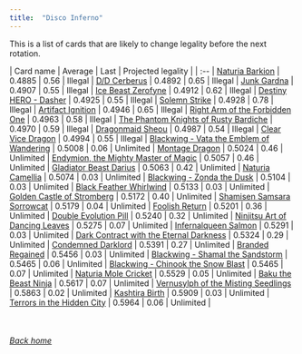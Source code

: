 ```yaml
---
title:  "Disco Inferno"
---
```


This is a list of cards that are likely to change legality before the next rotation.

| Card name | Average | Last | Projected legality |
| :-- |
[Naturia Barkion](https://db.ygoprodeck.com/card/?search=Naturia%20Barkion) | 0.4885 | 0.56 | Illegal |
[D/D Cerberus](https://db.ygoprodeck.com/card/?search=D/D%20Cerberus) | 0.4892 | 0.65 | Illegal |
[Junk Gardna](https://db.ygoprodeck.com/card/?search=Junk%20Gardna) | 0.4907 | 0.55 | Illegal |
[Ice Beast Zerofyne](https://db.ygoprodeck.com/card/?search=Ice%20Beast%20Zerofyne) | 0.4912 | 0.62 | Illegal |
[Destiny HERO - Dasher](https://db.ygoprodeck.com/card/?search=Destiny%20HERO%20-%20Dasher) | 0.4925 | 0.55 | Illegal |
[Solemn Strike](https://db.ygoprodeck.com/card/?search=Solemn%20Strike) | 0.4928 | 0.78 | Illegal |
[Artifact Ignition](https://db.ygoprodeck.com/card/?search=Artifact%20Ignition) | 0.4946 | 0.65 | Illegal |
[Right Arm of the Forbidden One](https://db.ygoprodeck.com/card/?search=Right%20Arm%20of%20the%20Forbidden%20One) | 0.4963 | 0.58 | Illegal |
[The Phantom Knights of Rusty Bardiche](https://db.ygoprodeck.com/card/?search=The%20Phantom%20Knights%20of%20Rusty%20Bardiche) | 0.4970 | 0.59 | Illegal |
[Dragonmaid Sheou](https://db.ygoprodeck.com/card/?search=Dragonmaid%20Sheou) | 0.4987 | 0.54 | Illegal |
[Clear Vice Dragon](https://db.ygoprodeck.com/card/?search=Clear%20Vice%20Dragon) | 0.4994 | 0.55 | Illegal |
[Blackwing - Vata the Emblem of Wandering](https://db.ygoprodeck.com/card/?search=Blackwing%20-%20Vata%20the%20Emblem%20of%20Wandering) | 0.5008 | 0.06 | Unlimited |
[Montage Dragon](https://db.ygoprodeck.com/card/?search=Montage%20Dragon) | 0.5024 | 0.46 | Unlimited |
[Endymion, the Mighty Master of Magic](https://db.ygoprodeck.com/card/?search=Endymion,%20the%20Mighty%20Master%20of%20Magic) | 0.5057 | 0.46 | Unlimited |
[Gladiator Beast Darius](https://db.ygoprodeck.com/card/?search=Gladiator%20Beast%20Darius) | 0.5063 | 0.42 | Unlimited |
[Naturia Camellia](https://db.ygoprodeck.com/card/?search=Naturia%20Camellia) | 0.5074 | 0.03 | Unlimited |
[Blackwing - Zonda the Dusk](https://db.ygoprodeck.com/card/?search=Blackwing%20-%20Zonda%20the%20Dusk) | 0.5104 | 0.03 | Unlimited |
[Black Feather Whirlwind](https://db.ygoprodeck.com/card/?search=Black%20Feather%20Whirlwind) | 0.5133 | 0.03 | Unlimited |
[Golden Castle of Stromberg](https://db.ygoprodeck.com/card/?search=Golden%20Castle%20of%20Stromberg) | 0.5172 | 0.40 | Unlimited |
[Shamisen Samsara Sorrowcat](https://db.ygoprodeck.com/card/?search=Shamisen%20Samsara%20Sorrowcat) | 0.5179 | 0.04 | Unlimited |
[Foolish Return](https://db.ygoprodeck.com/card/?search=Foolish%20Return) | 0.5201 | 0.36 | Unlimited |
[Double Evolution Pill](https://db.ygoprodeck.com/card/?search=Double%20Evolution%20Pill) | 0.5240 | 0.32 | Unlimited |
[Ninjitsu Art of Dancing Leaves](https://db.ygoprodeck.com/card/?search=Ninjitsu%20Art%20of%20Dancing%20Leaves) | 0.5275 | 0.07 | Unlimited |
[Infernalqueen Salmon](https://db.ygoprodeck.com/card/?search=Infernalqueen%20Salmon) | 0.5291 | 0.03 | Unlimited |
[Dark Contract with the Eternal Darkness](https://db.ygoprodeck.com/card/?search=Dark%20Contract%20with%20the%20Eternal%20Darkness) | 0.5324 | 0.29 | Unlimited |
[Condemned Darklord](https://db.ygoprodeck.com/card/?search=Condemned%20Darklord) | 0.5391 | 0.27 | Unlimited |
[Branded Regained](https://db.ygoprodeck.com/card/?search=Branded%20Regained) | 0.5456 | 0.03 | Unlimited |
[Blackwing - Shamal the Sandstorm](https://db.ygoprodeck.com/card/?search=Blackwing%20-%20Shamal%20the%20Sandstorm) | 0.5465 | 0.06 | Unlimited |
[Blackwing - Chinook the Snow Blast](https://db.ygoprodeck.com/card/?search=Blackwing%20-%20Chinook%20the%20Snow%20Blast) | 0.5465 | 0.07 | Unlimited |
[Naturia Mole Cricket](https://db.ygoprodeck.com/card/?search=Naturia%20Mole%20Cricket) | 0.5529 | 0.05 | Unlimited |
[Baku the Beast Ninja](https://db.ygoprodeck.com/card/?search=Baku%20the%20Beast%20Ninja) | 0.5617 | 0.07 | Unlimited |
[Vernusylph of the Misting Seedlings](https://db.ygoprodeck.com/card/?search=Vernusylph%20of%20the%20Misting%20Seedlings) | 0.5863 | 0.02 | Unlimited |
[Kashtira Birth](https://db.ygoprodeck.com/card/?search=Kashtira%20Birth) | 0.5909 | 0.03 | Unlimited |
[Terrors in the Hidden City](https://db.ygoprodeck.com/card/?search=Terrors%20in%20the%20Hidden%20City) | 0.5964 | 0.06 | Unlimited |

<br>

###### [Back home](index)